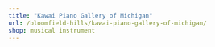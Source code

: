 ```yaml
---
title: "Kawai Piano Gallery of Michigan"
url: /bloomfield-hills/kawai-piano-gallery-of-michigan/
shop: musical instrument
---
```

